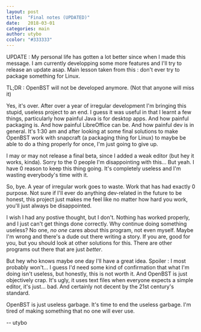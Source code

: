 ```yaml
---
layout: post
title:  "Final notes (UPDATED)"
date:   2018-03-01
categories: main
author: utybo
ccolor: "#333333"
---
```


UPDATE : My personal life has gotten a lot better since when I made this message. I am currently developping some more features and I'll try to release an update asap. Main lesson taken from this : don't ever try to package something for Linux.

TL;DR : OpenBST will not be developed anymore. (Not that anyone will miss it)

Yes, it's over. After over a year of irregular development I'm bringing this stupid, useless project to an end. I guess it was useful in that I learnt a few things, particularly how painful Java is for desktop apps. And how painful packaging is. And how painful LibreOffice can be. And how painful dev is in general. It's 1:30 am and after looking at some final solutions to make OpenBST work with snapcraft (a packaging thing for Linux) to maybe be able to do a thing properly for once, I'm just going to give up.

I may or may not release a final beta, since I added a weak editor (but hey it works, kinda). Sorry to the 0 people I'm disappointing with this... But yeah. I have 0 reason to keep this thing going. It's completely useless and I'm wasting everybody's time with it.

So, bye. A year of irregular work goes to waste. Work that has had exactly 0 purpose. Not sure if I'll ever do anything dev-related in the future to be honest, this project just makes me feel like no matter how hard you work, you'll just always be disappointed.

I wish I had any postive thought, but I don't. Nothing has worked properly, and I just can't get things done correctly. Why continue doing something useless? No one, *no one* cares about this program, not even myself. Maybe I'm wrong and there's a dude out there writing a story. If you are, good for you, but you should look at other solutions for this. There are other programs out there that are just *better*.

But hey who knows maybe one day I'll have a great idea. Spoiler : I most probably won't... I guess I'd need some kind of confirmation that what I'm doing isn't useless, but honestly, this is not worth it. And OpenBST is just objectively crap. It's ugly, it uses text files when everyone expects a simple editor, it's just... bad. And certainly not decent by the 21st century's standard.

OpenBST is just useless garbage. It's time to end the useless garbage. I'm tired of making something that no one will ever use.

-- utybo
